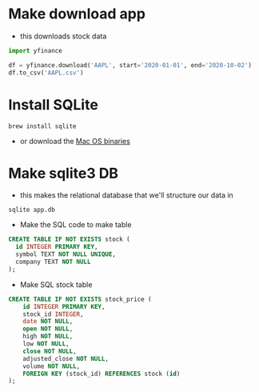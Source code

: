 
# Make download app
- this downloads stock data

```python
import yfinance

df = yfinance.download('AAPL', start='2020-01-01', end='2020-10-02')
df.to_csv('AAPL.csv')
```

# Install SQLite
```
brew install sqlite
```
- or download the [Mac OS binaries](https://sqlite.org/download.html)
# Make sqlite3 DB
- this makes the relational database that we'll structure our data in

```
sqlite app.db
```

- Make the SQL code to make table
```sql
CREATE TABLE IF NOT EXISTS stock (
  id INTEGER PRIMARY KEY,
  symbol TEXT NOT NULL UNIQUE,
  company TEXT NOT NULL
);
```

- Make SQL stock table

```sql
CREATE TABLE IF NOT EXISTS stock_price (
    id INTEGER PRIMARY KEY,
    stock_id INTEGER,
    date NOT NULL,
    open NOT NULL,
    high NOT NULL,
    low NOT NULL,
    close NOT NULL,
    adjusted_close NOT NULL,
    volume NOT NULL,
    FOREIGN KEY (stock_id) REFERENCES stock (id)
);
```